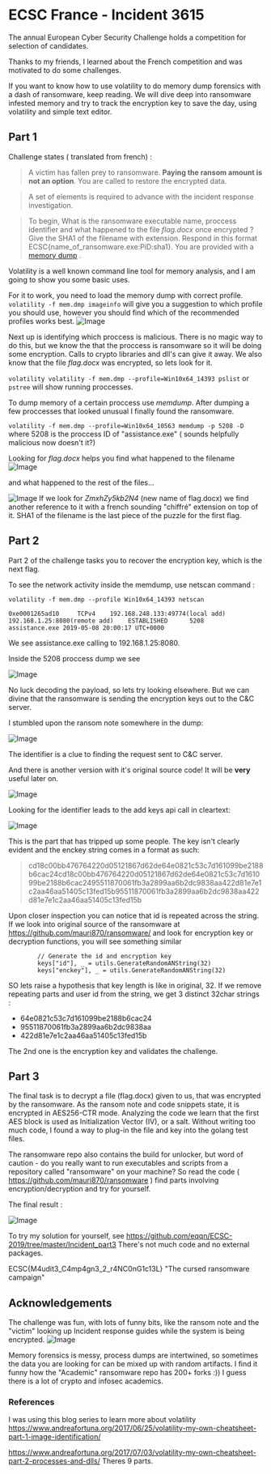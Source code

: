 # ECSC France - Incident 3615

The annual European Cyber Security Challenge holds a competition for selection of candidates.

Thanks to my friends, I learned about the French competition and was motivated to do some challenges.

If you want to know how to use volatility to do memory dump forensics with a dash of ransomware, keep reading. We will dive deep into ransomware infested memory and try to track the encryption key to save the day, using volatility and simple text editor.


## Part 1
Challenge states ( translated from french) :

>A victim has fallen prey to ransomware. **Paying the ransom amount is not an option**. You are called to restore the encrypted data.

>A set of elements is required to advance with the incident response investigation.

>To begin, What is the ransomware executable name, proccess identifier and what happened to the file *flag.docx* once encrypted ? Give the SHA1 of the filename with extension.
Respond in this format ECSC{name_of_ransomware.exe:PiD:sha1}. You are provided with a [memory dump](https://www.google.comhttps://www.ecsc-teamfrance.fr/files/c2565a7d58ad2cb7cc6870f5caf4efe0/mem.dmp.ce117720fa4126f57814b3a779a7eb4ba21570e3f5dfd44a6706771783a46f1b.zip?token=eyJ0ZWFtX2lkIjpudWxsLCJ1c2VyX2lkIjo3NDMsImZpbGVfaWQiOjgwfQ.XOa0SA.A4ZiPl7AMvjuI8XRiCsu1MR5Vpk) . 

Volatility is a well known command line tool for memory analysis, and I am going to show you some basic uses.

For it to work, you need to load the memory dump with correct profile.
`volatility -f mem.dmp imageinfo` will give you a suggestion to which profile you should use, however you should find which of the recommended profiles works best. 
![Image](https://eqqn.github.io/images/volatility_profile.JPG)

Next up is identifying which proccess is malicious. There is no magic way to do this, but we know the that the proccess is ransomware so it will be doing some encryption. Calls to crypto libraries and dll's can give it away. We also know that the file *flag.docx* was encrypted, so lets look for it.

`volatility volatility -f mem.dmp --profile=Win10x64_14393 pslist` or `pstree` will show running proccesses. 

To dump memory of a certain proccess use *memdump*. After dumping a few proccesses that looked unusual I finally found the ransomware.

`volatility -f mem.dmp --profile=Win10x64_10563 memdump -p 5208 -D` where 5208 is the proccess ID of "assistance.exe" ( sounds helpfully malicious now doesn't it?) 

Looking for *flag.docx*  helps you find what happened to the filename
![Image](https://eqqn.github.io/images/renaming_flag.JPG)

and what happened to the rest of the files...

![Image](https://eqqn.github.io/images/encrypting.jpg)
If we look for *ZmxhZy5kb2N4* (new name of flag.docx) we find another reference to it with a french sounding "chiffré" extension on top of it.  SHA1 of the filename is the last piece of the puzzle for the first flag.


## Part 2
Part 2 of the challenge tasks you to recover the encryption key, which is the next flag.

To see the network activity inside the memdump, use netscan command : 

`volatility -f mem.dmp --profile Win10x64_14393 netscan`

`0xe0001265ad10     TCPv4    192.168.248.133:49774(local add)          192.168.1.25:8080(remote add)    ESTABLISHED      5208     assistance.exe 2019-05-08 20:00:17 UTC+0000`

We see assistance.exe calling to 192.168.1.25:8080. 

Inside the 5208 proccess dump we see 

![Image](https://eqqn.github.io/images/ransom_endpoint.jpg)

No luck decoding the payload, so lets try looking elsewhere. But we can divine that the ransomware is sending the encryption keys out to the C&C server.

I stumbled upon the ransom note somewhere in the dump:

![Image](https://eqqn.github.io/images/ransom_note.JPG)

The identifier is a clue to finding the request sent to C&C server.

And there is another version with it's original source code! It will be **very** useful later on.

![Image](https://eqqn.github.io/images/ransom_note_source.JPG)

Looking for the identifier leads to the add keys api call in cleartext: 

![Image](https://eqqn.github.io/images/enckey.JPG)

This is the part that has tripped up some people. The key isn't clearly evident and the enckey string comes in a format as such:
>cd18c00bb476764220d05121867d62de64e0821c53c7d161099be2188b6cac24cd18c00bb476764220d05121867d62de64e0821c53c7d161099be2188b6cac2495511870061fb3a2899aa6b2dc9838aa422d81e7e1c2aa46aa51405c13fed15b95511870061fb3a2899aa6b2dc9838aa422d81e7e1c2aa46aa51405c13fed15b

Upon closer inspection you can notice that id is repeated across the string. If we look into original source of the ransomware at https://github.com/mauri870/ransomware/ and look for encryption key or decryption functions, you will see something similar 
```
		// Generate the id and encryption key
		keys["id"], _ = utils.GenerateRandomANString(32)
		keys["enckey"], _ = utils.GenerateRandomANString(32)
```

SO lets raise a hypothesis that key length is like in original, 32. If we remove repeating parts and user id from the string, we get 3 distinct 32char strings : 

- 64e0821c53c7d161099be2188b6cac24
- 95511870061fb3a2899aa6b2dc9838aa
- 422d81e7e1c2aa46aa51405c13fed15b

The 2nd one is the encryption key and validates the challenge.

## Part 3

The final task is to decrypt a file (flag.docx) given to us, that was encrypted by the ransomware.
As the ransom note and code snippets state, it is encrypted in AES256-CTR mode. Analyzing the code we learn that the first AES block is used as Initialization Vector (IV), or a salt. Without writing too much code, I found a way to plug-in the file and key into the golang test files. 

The ransomware repo also contains the build for unlocker, but word of caution - do you really want to run executables and scripts from a repository called "ransomware" on your machine? So read the code ( <https://github.com/mauri870/ransomware> ) find parts involving encryption/decryption and try for yourself.

The final result : 

![Image](https://eqqn.github.io/images/decrypted.JPG)

To try my solution for yourself, see <https://github.com/eqqn/ECSC-2019/tree/master/Incident_part3>  There's not much code and no external packages.

ECSC{M4udit3_C4mp4gn3_2_r4NC0nG1c13L} "The cursed ransomware campaign"

## Acknowledgements
The challenge was fun, with lots of funny bits, like the ransom note and the "victim" looking up Incident response guides while the system is being encrypted.
![Image](https://eqqn.github.io/images/bons_reflexes.JPG)

Memory forensics is messy, process dumps are intertwined, so sometimes the data you are looking for can be mixed up with random artifacts. 
I find it funny how the "Academic" ransomware repo has 200+ forks :)) I guess there is a lot of crypto and infosec academics.

### References
I was using this blog series to learn more about volatility
<https://www.andreafortuna.org/2017/06/25/volatility-my-own-cheatsheet-part-1-image-identification/>

<https://www.andreafortuna.org/2017/07/03/volatility-my-own-cheatsheet-part-2-processes-and-dlls/>
Theres 9 parts.

